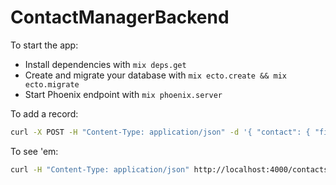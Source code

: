 # ContactManagerBackend

To start the app:

  * Install dependencies with `mix deps.get`
  * Create and migrate your database with `mix ecto.create && mix ecto.migrate`
  * Start Phoenix endpoint with `mix phoenix.server`

To add a record:

```sh
curl -X POST -H "Content-Type: application/json" -d '{ "contact": { "first_name": "Bill", "last_name": "Washington", "email":"washb@gmail.com", "phone": "205.555.1152" } }' http://localhost:4000/contacts
```

To see 'em:
```sh
curl -H "Content-Type: application/json" http://localhost:4000/contacts
```
